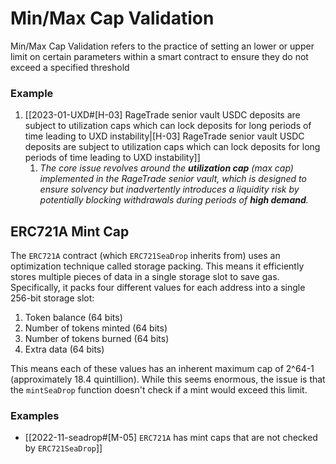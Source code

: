# Min/Max Cap Validation

Min/Max Cap Validation refers to the practice of setting an lower or upper limit on certain parameters within a smart contract to ensure they do not exceed a specified threshold

### Example

1. [[2023-01-UXD#[H-03] RageTrade senior vault USDC deposits are subject to utilization caps which can lock deposits for long periods of time leading to UXD instability|[H-03] RageTrade senior vault USDC deposits are subject to utilization caps which can lock deposits for long periods of time leading to UXD instability]]
	1. *The core issue revolves around the **utilization cap** (max cap) implemented in the RageTrade senior vault, which is designed to ensure solvency but inadvertently introduces a liquidity risk by potentially blocking withdrawals during periods of **high demand**.*

## ERC721A Mint Cap

The `ERC721A` contract (which `ERC721SeaDrop` inherits from) uses an optimization technique called storage packing. This means it efficiently stores multiple pieces of data in a single storage slot to save gas. Specifically, it packs four different values for each address into a single 256-bit storage slot:

1. Token balance (64 bits)
2. Number of tokens minted (64 bits)
3. Number of tokens burned (64 bits)
4. Extra data (64 bits)

This means each of these values has an inherent maximum cap of 2^64-1 (approximately 18.4 quintillion). While this seems enormous, the issue is that the `mintSeaDrop` function doesn't check if a mint would exceed this limit.

### Examples
- [[2022-11-seadrop#[M-05] `ERC721A` has mint caps that are not checked by `ERC721SeaDrop`]]